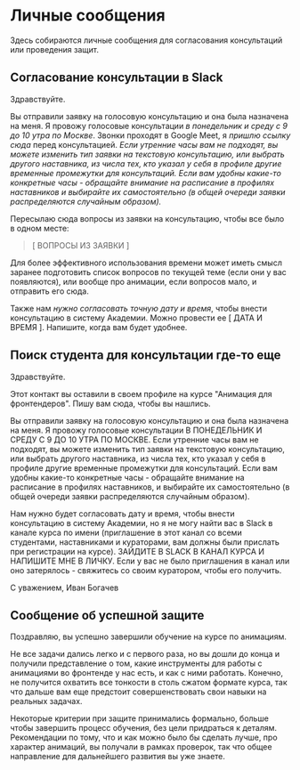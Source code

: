 # Личные сообщения


Здесь собираются личные сообщения для согласования консультаций или проведения защит.



## Согласование консультации в Slack

Здравствуйте.

Вы отправили заявку на голосовую консультацию и она была назначена на меня. Я провожу голосовые консультации *в понедельник и среду с 9 до 10 утра по Москве*. Звонки проходят в Google Meet, я *пришлю ссылку сюда* перед консультацией. _Если утренние часы вам не подходят, вы можете изменить тип заявки на текстовую консультацию, или выбрать другого наставника, из числа тех, кто указал у себя в профиле другие временные промежутки для консультаций. Если вам удобны какие-то конкретные часы - обращайте внимание на расписание в профилях наставников и выбирайте их самостоятельно (в общей очереди заявки распределяются случайным образом)._

Пересылаю сюда вопросы из заявки на консультацию, чтобы все было в одном месте:

> [ ВОПРОСЫ ИЗ ЗАЯВКИ ]

Для более эффективного использования времени может иметь смысл заранее подготовить список вопросов по текущей теме (если они у вас появляются), или вообще про анимации, если вопросов мало, и отправить его сюда.

Также нам *нужно согласовать точную дату и время*, чтобы внести консультацию в систему Академии. Можно провести ее [ ДАТА И ВРЕМЯ ]. Напишите, когда вам будет удобнее.



## Поиск студента для консультации где-то еще

Здравствуйте.

Этот контакт вы оставили в своем профиле на курсе "Анимация для фронтендеров". Пишу вам сюда, чтобы вы нашлись.

Вы отправили заявку на голосовую консультацию и она была назначена на меня. Я провожу голосовые консультации В ПОНЕДЕЛЬНИК И СРЕДУ С 9 ДО 10 УТРА ПО МОСКВЕ. Если утренние часы вам не подходят, вы можете изменить тип заявки на текстовую консультацию, или выбрать другого наставника, из числа тех, кто указал у себя в профиле другие временные промежутки для консультаций. Если вам удобны какие-то конкретные часы - обращайте внимание на расписание в профилях наставников, и выбирайте их самостоятельно (в общей очереди заявки распределяются случайным образом).

Нам нужно будет согласовать дату и время, чтобы внести консультацию в систему Академии, но я не могу найти вас в Slack в канале курса по имени (приглашение в этот канал со всеми студентами, наставниками и кураторами, вам должны были прислать при регистрации на курсе). ЗАЙДИТЕ В SLACK В КАНАЛ КУРСА И НАПИШИТЕ МНЕ В ЛИЧКУ. Если у вас не было приглашения в канал или оно затерялось - свяжитесь со своим куратором, чтобы его получить.

С уважением,
Иван Богачев



## Сообщение об успешной защите

Поздравляю, вы успешно завершили обучение на курсе по анимациям.

Не все задачи дались легко и с первого раза, но вы дошли до конца и получили представление о том, какие инструменты для работы с анимациями во фронтенде у нас есть, и как с ними работать. Конечно, не получится охватить все тонкости в столь сжатом формате курса, так что дальше вам еще предстоит совершенствовать свои навыки на реальных задачах.

Некоторые критерии при защите принимались формально, больше чтобы завершить процесс обучения, без цели придраться к деталям. Рекомендации по тому, что и как можно было бы сделать лучше, про характер анимаций, вы получали в рамках проверок, так что общее направление для дальнейшего развития вы уже знаете.

